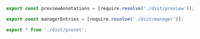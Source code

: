 ```js filename="example-addon/preset.js" renderer="common" language="js"
export const previewAnnotations = [require.resolve('./dist/preview')];

export const managerEntries = [require.resolve('./dist/manager')];

export * from './dist/preset';
```
